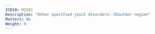 ```yaml
---
ICD10: M2581
Description: "Other specified joint disorders: Shoulder region"
Matters: No
Weight: 0
---
```

